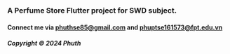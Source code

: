 

### A Perfume Store Flutter project for SWD subject.

#### Connect me via phuthse85@gmail.com and phuptse161573@fpt.edu.vn

##### Copyright &#169; 2024 Phuth
